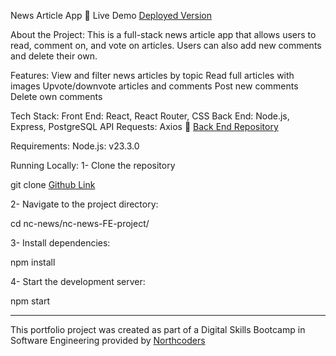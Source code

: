 News Article App 📰
Live Demo
[Deployed Version](https://aloisa.netlify.app)

About the Project:
This is a full-stack news article app that allows users to read, comment on, and vote on articles. Users can also add new comments and delete their own.

Features:
View and filter news articles by topic
Read full articles with images
Upvote/downvote articles and comments
Post new comments
Delete own comments

Tech Stack:
Front End: React, React Router, CSS
Back End: Node.js, Express, PostgreSQL
API Requests: Axios
🔗 [Back End Repository](https://github.com/Alsamri/nc_project_news)

Requirements:
Node.js: v23.3.0

Running Locally:
1- Clone the repository

git clone [Github Link](https://github.com/Alsamri/fe_nc_news.git)

2- Navigate to the project directory:

cd nc-news/nc-news-FE-project/

3- Install dependencies:

npm install

4- Start the development server:

npm start

---

This portfolio project was created as part of a Digital Skills Bootcamp in Software Engineering provided by [Northcoders](https://northcoders.com/)
